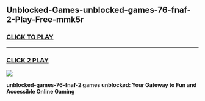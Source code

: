 
## Unblocked-Games-unblocked-games-76-fnaf-2-Play-Free-mmk5r
<h3>
<a href="https://premium76.site?title=unblocked-games-76-fnaf-2&ref=12A">CLICK TO PLAY</a></h3>
<hr>

<h3>
<a href="https://premium76.site?title=unblocked-games-76-fnaf-2&ref=12A">CLICK 2 PLAY</a>
  
</h3>

<a href="https://premium76.site?title=unblocked-games-76-fnaf-2&ref=12A"><img src="https://clearcache.store/games.png"></a>


**unblocked-games-76-fnaf-2 games unblocked: Your Gateway to Fun and Accessible Online Gaming**
